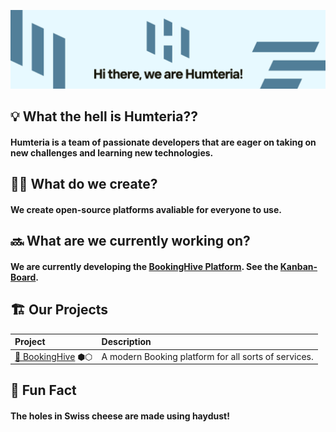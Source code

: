![Humteria Welcome Banner](https://github.com/Humteria/.github/blob/main/HumteriaBanner.png?raw=true)

## 💡 What the hell is Humteria??
#### Humteria is a team of passionate developers that are eager on taking on new challenges and learning new technologies.

## 👷🏽 What do we create?
#### We create open-source platforms avaliable for everyone to use.

## 🔜 What are we currently working on?
#### We are currently developing the <a href=https://github.com/Humteria/booking-hive/>BookingHive Platform</a>. See the <a href=https://github.com/orgs/Humteria/projects/3/>Kanban-Board</a>.

## 🏗️ Our Projects
| Project | Description | 
| :--------- | :---------- | 
| <a font-size=30px href=https://github.com/Humteria/booking-hive/>🐝 BookingHive</a> ⬢⬡ | A modern Booking platform for all sorts of services. |

## 🧀 Fun Fact
#### The holes in Swiss cheese are made using haydust!
